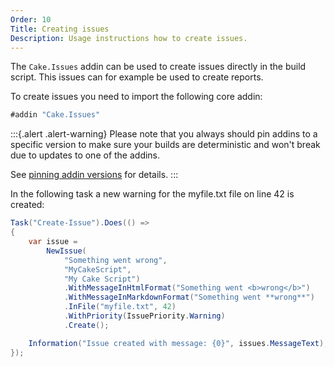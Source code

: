 ```yaml
---
Order: 10
Title: Creating issues
Description: Usage instructions how to create issues.
---
```

The `Cake.Issues` addin can be used to create issues directly in the build script.
This issues can for example be used to create reports.

To create issues you need to import the following core addin:

```csharp
#addin "Cake.Issues"
```

:::{.alert .alert-warning}
Please note that you always should pin addins to a specific version to make sure your builds are deterministic and
won't break due to updates to one of the addins.

See [pinning addin versions](https://cakebuild.net/docs/tutorials/pinning-cake-version#pinning-addin-version) for details.
:::

In the following task a new warning for the myfile.txt file on line 42 is created:

```csharp
Task("Create-Issue").Does(() =>
{
    var issue =
        NewIssue(
            "Something went wrong",
            "MyCakeScript",
            "My Cake Script")
            .WithMessageInHtmlFormat("Something went <b>wrong</b>")
            .WithMessageInMarkdownFormat("Something went **wrong**")
            .InFile("myfile.txt", 42)
            .WithPriority(IssuePriority.Warning)
            .Create();

    Information("Issue created with message: {0}", issues.MessageText);
});
```